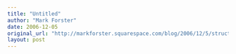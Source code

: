 ```yaml
---
title: "Untitled"
author: "Mark Forster"
date: 2006-12-05
original_url: "http://markforster.squarespace.com/blog/2006/12/5/structuring-the-day.html"
layout: post
---
```

